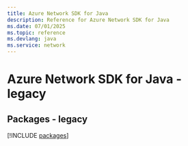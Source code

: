 ```yaml
---
title: Azure Network SDK for Java
description: Reference for Azure Network SDK for Java
ms.date: 07/01/2025
ms.topic: reference
ms.devlang: java
ms.service: network
---
```

# Azure Network SDK for Java - legacy
## Packages - legacy
[!INCLUDE [packages](network-index.md)]